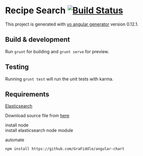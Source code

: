 # Recipe Search [![Build Status](https://travis-ci.org/pram/recipesearch.svg?branch=master)](https://travis-ci.org/pram/recipesearch)



This project is generated with [yo angular generator](https://github.com/yeoman/generator-angular)
version 0.12.1.

## Build & development

Run `grunt` for building and `grunt serve` for preview.

## Testing

Running `grunt test` will run the unit tests with karma.

## Requirements

[Elasticsearch](https://www.elastic.co/products/elasticsearch)

Download source file from [here](http://openrecip.es/)

install node  
install elasticsearch node module

automate
  
    npm install https://github.com/GraFiddle/angular-chart
